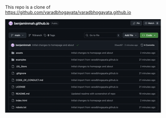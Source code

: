 This repo is a clone of
https://github.com/varadbhogayata/varadbhogayata.github.io

![activity 1](assets/activity-1-screenshot.png)